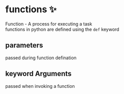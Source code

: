 # functions :sparkles:  

Function - A process for executing a task  
functions in python are defined using the `def` keyword  

## parameters  
passed during function defination  

## keyword Arguments
passed when invoking a function